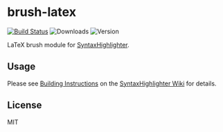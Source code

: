 # brush-latex

[![Build Status](https://travis-ci.org/erikwegner/brush-latex.svg)](https://travis-ci.org/erikwegner/brush-latex)
![Downloads](https://img.shields.io/npm/dm/brush-latex.svg)
![Version](https://img.shields.io/npm/v/brush-latex.svg)

LaTeX brush module for [SyntaxHighlighter](https://github.com/syntaxhighlighter/syntaxhighlighter).

## Usage

Please see [Building Instructions](https://github.com/syntaxhighlighter/syntaxhighlighter/wiki/Building) on the [SyntaxHighlighter Wiki](https://github.com/syntaxhighlighter/syntaxhighlighter/wiki) for details.

## License

MIT
